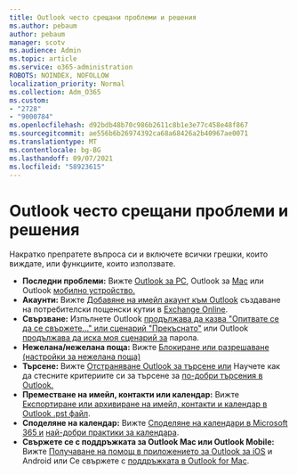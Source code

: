 ```yaml
---
title: Outlook често срещани проблеми и решения
ms.author: pebaum
author: pebaum
manager: scotv
ms.audience: Admin
ms.topic: article
ms.service: o365-administration
ROBOTS: NOINDEX, NOFOLLOW
localization_priority: Normal
ms.collection: Adm_O365
ms.custom:
- "2728"
- "9000784"
ms.openlocfilehash: d92bdb48b70c986b2611c8b1e3e77c458e48f867
ms.sourcegitcommit: ae556b6b26974392ca68a68426a2b40967ae0071
ms.translationtype: MT
ms.contentlocale: bg-BG
ms.lasthandoff: 09/07/2021
ms.locfileid: "58923615"
---
```

# <a name="outlook-common-issues-and-resolutions"></a>Outlook често срещани проблеми и решения

Накратко препратете въпроса си и включете всички грешки, които виждате, или функциите, които използвате.

- **Последни проблеми:** Вижте [Outlook за PC](https://support.office.com/article/ecf61305-f84f-4e13-bb73-95a214ac1230), Outlook за [Mac](https://support.office.com/article/54afa5e3-db38-422a-9d94-3b55330ded8e) или Outlook [мобилно устройство.](https://support.office.com/article/a264ef01-9c88-48fb-9285-7017e4f31f02)
- **Акаунти:**  Вижте [Добавяне на имейл акаунт към Outlook](https://support.office.com/article/6e27792a-9267-4aa4-8bb6-c84ef146101b) създаване на потребителски пощенски кутии в [Exchange Online](https://docs.microsoft.com/Exchange/recipients-in-exchange-online/create-user-mailboxes).
- **Свързване:**  Изпълнете Outlook [продължава да казва "Опитвате се да се свържете..." или сценарий "Прекъснато"](https://aka.ms/SaRA-OutlookDisconnect) или Outlook [продължава да иска моя сценарий за](https://aka.ms/SaRA-OutlookPwdPrompt) парола.
- **Нежелана/нежелана поща:**  Вижте [Блокиране или разрешаване (настройки за нежелана поща)](https://support.microsoft.com/office/block-or-allow-junk-email-settings-48c9f6f7-2309-4f95-9a4d-de987e880e46)
- **Търсене:**  Вижте [Отстраняване Outlook за търсене или](https://support.office.com/article/2556b11f-f4d8-46be-b0a7-de33a3f4f066) Научете как да стесните критериите си за търсене за [по-добри търсения в Outlook.](https://support.office.com/article/D824D1E9-A255-4C8A-8553-276FB895A8DA)
- **Преместване на имейл, контакти или календар:**  Вижте [Експортиране или архивиране на имейл, контакти и календар в Outlook .pst файл](https://support.office.com/article/14252b52-3075-4e9b-be4e-ff9ef1068f91).
- **Споделяне на календар:**  Вижте [Споделяне на календари в Microsoft 365 и](https://support.office.com/article/b576ecc3-0945-4d75-85f1-5efafb8a37b4) [най-добри практики за календара](https://support.office.com/article/D93F72D3-2361-4E0D-8D6A-5C4939C17F39).
- **Свържете се с поддръжката за Outlook Mac или Outlook Mobile:**  Вижте [Получаване на помощ в приложението за Outlook за iOS](https://support.office.com/article/218a22d1-9fa5-4889-b689-de1c63493243) и Android или Се свържете с [поддръжката в Outlook for Mac](https://support.office.com/article/d0410177-8e65-4487-93f7-206a3a3d71a8).
